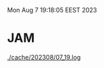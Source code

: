 Mon Aug  7 19:18:05 EEST 2023
# JAM
<a href='./cache/202308/07_19.log'>./cache/202308/07_19.log</a>
